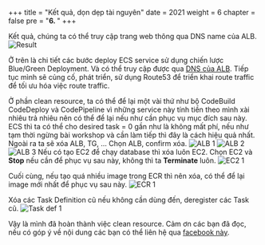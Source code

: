+++
title = "Kết quả, dọn dẹp tài nguyên"
date = 2021
weight = 6
chapter = false
pre = "<b>6. </b>"
+++

Kết quả, chúng ta có thể truy cập trang web thông qua DNS name của ALB. 
![Result](/images/6.clean/result.png)

Ở trên là chi tiết các bước deploy ECS service sử dụng chiến lược Blue/Green Deployment. Và có thể truy cập được qua [DNS của ALB](http://ws1-bluegreen-alb-1574488828.ap-southeast-1.elb.amazonaws.com/). Tiếp tục mình sẽ củng cố, phát triển, sử dụng Route53 để triển khai route traffic để tối ưu hóa việc route traffic.

Ở phần clean resource, ta có thể để lại một vài thứ như bộ CodeBuild CodeDeploy và CodePipeline vì những service này tính tiền theo mình xài nhiêu trả nhiêu nên có thể để lại nếu như cần phục vụ mục đích sau này. ECS thì ta có thể cho desired task = 0 gần như là không mất phí, nếu như tạm thời ngừng bài workshop và cần làm tiếp thì đây là cách hiệu quả nhất. 
Ngoài ra ta sẽ xóa ALB, TG, ... 
Chọn ALB, confirm xóa.
![ALB 1](/images/6.clean/01-alb.png)
![ALB 2](/images/6.clean/02-alb.png)
![ALB 3](/images/6.clean/03-alb.png)
Nếu có tạo EC2 để chạy database thì xóa luôn EC2. Chọn EC2 và **Stop** nếu cần để phục vụ sau này, không thì ta **Terminate** luôn.
![EC2 1 ](/images/6.clean/01-ec2.png)

Cuối cùng, nếu tạo quá nhiều image trong ECR thì nên xóa, có thể để lại image mới nhất để phục vụ sau này.
![ECR 1](/images/6.clean/01-ECR.png)

Xóa các Task Definition cũ nếu không cần dùng đến, deregister các Task cũ.
![Task def 1](/images/6.clean/01-task.png)

Vậy là mình đã hoàn thành việc clean resource. Cảm ơn các bạn đã đọc, nếu có góp ý về nội dung các bạn có thể liên hệ qua [facebook này](https://wwww.facebook.com/stn.akai).